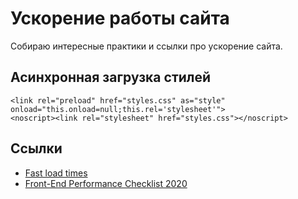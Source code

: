 # Ускорение работы сайта

Собираю интересные практики и ссылки про ускорение сайта.

## Асинхронная загрузка стилей

```
<link rel="preload" href="styles.css" as="style" onload="this.onload=null;this.rel='stylesheet'">
<noscript><link rel="stylesheet" href="styles.css"></noscript>
```

## Ссылки
* [Fast load times](https://web.dev/fast/)
* [Front-End Performance Checklist 2020](https://smashingmagazine.com/2020/01/front-end-performance-checklist-2020-pdf-pages/)
